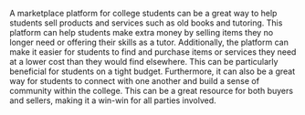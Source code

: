 A marketplace platform for college students can be a great way to help students sell products and services such as old books and tutoring. This platform can help students make extra money by selling items they no longer need or offering their skills as a tutor. Additionally, the platform can make it easier for students to find and purchase items or services they need at a lower cost than they would find elsewhere. This can be particularly beneficial for students on a tight budget. Furthermore, it can also be a great way for students to connect with one another and build a sense of community within the college. This can be a great resource for both buyers and sellers, making it a win-win for all parties involved.
